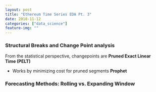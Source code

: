 ```yaml
---
layout: post
title: "Ethereum Time Series EDA Pt. 3"
date: 2018-11-12
categories: ["data_science"]
feature-img: ""
---
```


### Structural Breaks and Change Point analysis
From the statistical perspective, changepoints are 
**Pruned Exact Linear Time (PELT)**<br>
- Works by minimizing cost for pruned segments
**Prophet**<br>
### Forecasting Methods: Rolling vs. Expanding Window
